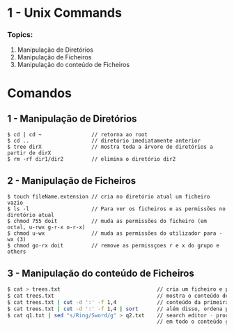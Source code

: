 # 1 - Unix Commands

### Topics:

1. Manipulação de Diretórios
2. Manipulação de Ficheiros
3. Manipulação do conteúdo de Ficheiros

# Comandos

## 1 - Manipulação de Diretórios

```shell
$ cd | cd ~                // retorna ao root
$ cd ..                    // diretório imediatamente anterior
$ tree dirX                // mostra toda a árvore de diretórios a partir de dirX
$ rm -rf dir1/dir2         // elimina o diretório dir2
```

## 2 - Manipulação de Ficheiros

```shell
$ touch fileName.extension // cria no diretório atual um ficheiro vazio
$ ls -l                    // Para ver os ficheiros e as permissões no diretório atual
$ chmod 755 doit           // muda as permissões do ficheiro (em octal, u-rwx g-r-x o-r-x)
$ chmod u-wx               // muda as permissões do utilizador para -wx (3)
$ chmod go-rx doit         // remove as permissçoes r e x do grupo e others
```

## 3 - Manipulação do conteúdo de Ficheiros

```bash
$ cat > trees.txt                               // cria um ficheiro e permite inputs vários. Terminar com ^D
$ cat trees.txt                                 // mostra o conteúdo de todo o ficheiro
$ cat trees.txt | cut -d ':' -f 1,4             // conteúdo da primeira e quartas colunas quando separadas por ':'
$ cat trees.txt | cut -d ':' -f 1,4 | sort      // além disso, ordena por ordem alfabética as linhas do output
$ cat q1.txt | sed "s/Ring/Sword/g" > q2.txt    // search editor - procura a palavra "Ring" e substitui por "Sword"
                                                // em todo o conteúdo global "g" do ficheiro para q2.txt
```

